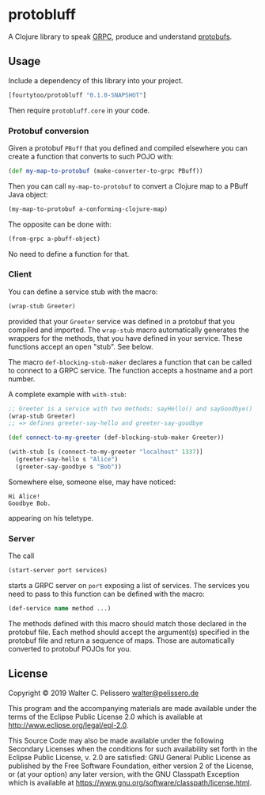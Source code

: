 # protobluff

A Clojure library to speak [GRPC](https://grpc.io), produce and
understand
[protobufs](https://developers.google.com/protocol-buffers).


## Usage

Include a dependency of this library into your project.

```clojure
[fourtytoo/protobluff "0.1.0-SNAPSHOT"]
```

Then require `protobluff.core` in your code.


### Protobuf conversion

Given a protobuf `PBuff` that you defined and compiled elsewhere you
can create a function that converts to such POJO with:

```clojure
(def my-map-to-protobuf (make-converter-to-grpc PBuff))
```

Then you can call `my-map-to-protobuf` to convert a Clojure map to
a PBuff Java object:

```clojure
(my-map-to-protobuf a-conforming-clojure-map)
```

The opposite can be done with:

```clojure
(from-grpc a-pbuff-object)
```

No need to define a function for that.


### Client

You can define a service stub with the macro:

```clojure
(wrap-stub Greeter)
```

provided that your `Greeter` service was defined in a protobuf that
you compiled and imported.  The `wrap-stub` macro automatically
generates the wrappers for the methods, that you have defined in your
service.  These functions accept an open "stub".  See below.

The macro `def-blocking-stub-maker` declares a function that can be
called to connect to a GRPC service.  The function accepts a hostname
and a port number.

A complete example with `with-stub`:

```clojure
;; Greeter is a service with two methods: sayHello() and sayGoodbye()
(wrap-stub Greeter)
;; => defines greeter-say-hello and greeter-say-goodbye

(def connect-to-my-greeter (def-blocking-stub-maker Greeter))

(with-stub [s (connect-to-my-greeter "localhost" 1337)]
  (greeter-say-hello s "Alice")
  (greeter-say-goodbye s "Bob"))
```

Somewhere else, someone else, may have noticed:

```
Hi Alice!
Goodbye Bob.
```

appearing on his teletype.


### Server

The call

```clojure
(start-server port services)
```

starts a GRPC server on `port` exposing a list of services.  The
services you need to pass to this function can be defined with the
macro:

```clojure
(def-service name method ...)
```

The methods defined with this macro should match those declared in the
protobuf file.  Each method should accept the argument(s) specified in
the protobuf file and return a sequence of maps.  Those are
automatically converted to protobuf POJOs for you.



## License

Copyright © 2019 Walter C. Pelissero <walter@pelissero.de>

This program and the accompanying materials are made available under the
terms of the Eclipse Public License 2.0 which is available at
http://www.eclipse.org/legal/epl-2.0.

This Source Code may also be made available under the following Secondary
Licenses when the conditions for such availability set forth in the Eclipse
Public License, v. 2.0 are satisfied: GNU General Public License as published by
the Free Software Foundation, either version 2 of the License, or (at your
option) any later version, with the GNU Classpath Exception which is available
at https://www.gnu.org/software/classpath/license.html.
